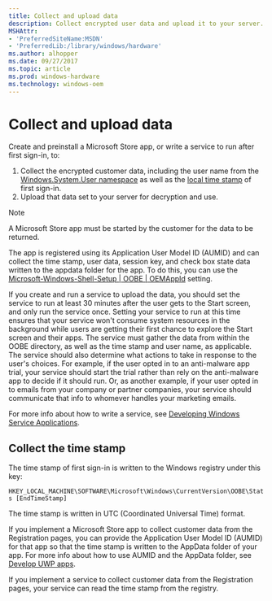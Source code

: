 ```yaml
---
title: Collect and upload data
description: Collect encrypted user data and upload it to your server.
MSHAttr:
- 'PreferredSiteName:MSDN'
- 'PreferredLib:/library/windows/hardware'
ms.author: alhopper
ms.date: 09/27/2017
ms.topic: article
ms.prod: windows-hardware
ms.technology: windows-oem
---
```


# Collect and upload data

Create and preinstall a Microsoft Store app, or write a service to run after first sign-in, to:

1. Collect the encrypted customer data, including the user name from the [Windows.System.User namespace](https://docs.microsoft.com/en-us/uwp/api/windows.system.user) as well as the [local time stamp](#timestamp) of first sign-in.
1. Upload that data set to your server for decryption and use.

> [!Note]
> A Microsoft Store app must be started by the customer for the data to be returned.

The app is registered using its Application User Model ID (AUMID) and can collect the time stamp, user data, session key, and check box state data written to the appdata folder for the app. To do this, you can use the [Microsoft-Windows-Shell-Setup | OOBE | OEMAppId](https://docs.microsoft.com/en-us/windows-hardware/customize/desktop/unattend/microsoft-windows-shell-setup-oobe-oemappid) setting.

If you create and run a service to upload the data, you should set the service to run at least 30 minutes after the user gets to the Start screen, and only run the service once. Setting your service to run at this time ensures that your service won't consume system resources in the background while users are getting their first chance to explore the Start screen and their apps. The service must gather the data from within the OOBE directory, as well as the time stamp and user name, as applicable. The service should also determine what actions to take in response to the user's choices. For example, if the user opted in to an anti-malware app trial, your service should start the trial rather than rely on the anti-malware app to decide if it should run. Or, as another example, if your user opted in to emails from your company or partner companies, your service should communicate that info to whomever handles your marketing emails.

For more info about how to write a service, see [Developing Windows Service Applications](https://msdn.microsoft.com/en-us/library/y817hyb6(v=vs.110).aspx).

## <A name="timestamp"></a>Collect the time stamp

The time stamp of first sign-in is written to the Windows registry under this key:

`HKEY_LOCAL_MACHINE\SOFTWARE\Microsoft\Windows\CurrentVersion\OOBE\Stats [EndTimeStamp]`

The time stamp is written in UTC (Coordinated Universal Time) format.

If you implement a Microsoft Store app to collect customer data from the Registration pages, you can provide the Application User Model ID (AUMID) for that app so that the time stamp is written to the AppData folder of your app. For more info about how to use AUMID and the AppData folder, see [Develop UWP apps](https://developer.microsoft.com/en-us/windows/apps/develop).

If you implement a service to collect customer data from the Registration pages, your service can read the time stamp from the registry.
